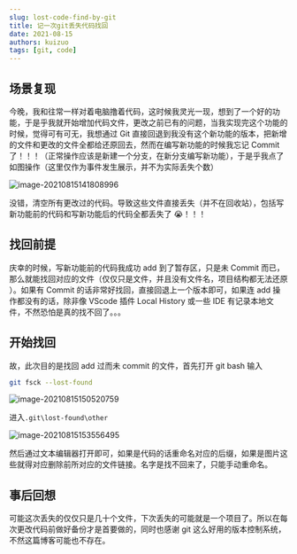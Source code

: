 ```yaml
---
slug: lost-code-find-by-git
title: 记一次git丢失代码找回
date: 2021-08-15
authors: kuizuo
tags: [git, code]
---
```


<!-- truncate -->

## 场景复现

今晚，我和往常一样对着电脑撸着代码，这时候我灵光一现，想到了一个好的功能，于是乎我就开始增加代码文件，更改之前已有的问题，当我实现完这个功能的时候，觉得可有可无，我想通过 Git 直接回退到我没有这个新功能的版本，把新增的文件和更改的文件全都给还原回去，然而在编写新功能的时候我忘记 Commit 了！！！（正常操作应该是新建一个分支，在新分支编写新功能），于是乎我点了如图操作（这里仅作为事件发生展示，并不为实际丢失个数）

![image-20210815141808996](https://img.kuizuo.cn/image-20210815141808996.png)

没错，清空所有更改过的代码。导致这些文件直接丢失（并不在回收站），包括写新功能前的代码和写新功能后的代码全都丢失了 😭！！！

## 找回前提

庆幸的时候，写新功能前的代码我成功 add 到了暂存区，只是未 Commit 而已，那么就能找回对应的文件（仅仅只是文件，并且没有文件名，项目结构都无法还原 ）。如果有 Commit 的话非常好找回，直接回退上一个版本即可，如果连 add 操作都没有的话，除非像 VScode 插件 Local History 或一些 IDE 有记录本地文件，不然恐怕是真的找不回了。。。

## 开始找回

故，此次目的是找回 add 过而未 commit 的文件，首先打开 git bash 输入

```sh
git fsck --lost-found
```

![image-20210815150520759](https://img.kuizuo.cn/image-20210815150520759.png)

进入`.git\lost-found\other`

![image-20210815153556495](https://img.kuizuo.cn/image-20210815153556495.png)

然后通过文本编辑器打开即可，如果是代码的话重命名对应的后缀，如果是图片这些就得对应删除前所对应的文件链接。名字是找不回来了，只能手动重命名。

## 事后回想

可能这次丢失的仅仅只是几十个文件，下次丢失的可能就是一个项目了。所以在每次更改代码前做好备份才是首要做的，同时也感谢 git 这么好用的版本控制系统，不然这篇博客可能也不存在。
